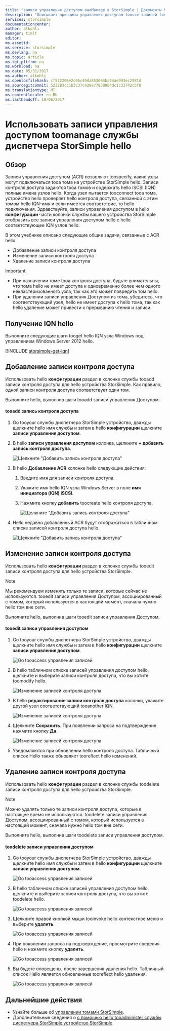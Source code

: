 ```yaml
---
title: "записи управления доступом aaaManage в StorSimple | Документы Microsoft"
description: "Описывает принципы управления доступом toouse записей toodetermine (ACR), какие узлы могут подключаться tooa тома на устройстве StorSimple hello."
services: storsimple
documentationcenter: 
author: alkohli
manager: timlt
editor: 
ms.assetid: 
ms.service: storsimple
ms.devlang: na
ms.topic: article
ms.tgt_pltfrm: na
ms.workload: na
ms.date: 05/31/2017
ms.author: alkohli
ms.openlocfilehash: cf532206e2c0bc49da853663ba34ae993ec2981d
ms.sourcegitcommit: 523283cc1b3c37c428e77850964dc1c33742c5f0
ms.translationtype: MT
ms.contentlocale: ru-RU
ms.lasthandoff: 10/06/2017
---
```

# <a name="use-hello-storsimple-manager-service-toomanage-access-control-records"></a>Использовать записи управления доступом toomanage службы диспетчера StorSimple hello

## <a name="overview"></a>Обзор
Записи управления доступом (ACR) позволяют toospecify, какие узлы могут подключаться tooa тома на устройстве StorSimple hello. Записи контроля доступа задаются tooa томов и содержать hello iSCSI (IQN) полные имена узлов hello. Когда узел пытается tooconnect tooa тома, устройство hello проверяет hello контроля доступа, связанной с этим томом hello IQN-имя и если имеется соответствие, то hello подключения. Здравствуйте, записи управления доступом в hello **конфигурации** части колонки службы вашего устройства StorSimple отобразить все записи управления доступом hello с hello соответствующее IQN узлов hello.

В этом учебнике описано следующие общие задачи, связанные с ACR hello:

* Добавление записи контроля доступа
* Изменение записи контроля доступа
* Удаление записи контроля доступа

> [!IMPORTANT]
> * При назначении томе tooa контроля доступа, будьте внимательны, что тома hello не имеет доступа к одновременно более чем одного некластеризованного узла, так как это может повредить том hello.
> * При удалении записи управления Доступом из тома, убедитесь, что соответствующий узел, hello не имеет доступа к hello тома, так как hello удаление может привести к прерыванию чтения и записи.

## <a name="get-hello-iqn"></a>Получение IQN hello

Выполните следующие шаги tooget hello IQN узла Windows под управлением Windows Server 2012 hello.

[!INCLUDE [storsimple-get-iqn](../../includes/storsimple-get-iqn.md)]


## <a name="add-an-access-control-record"></a>Добавление записи контроля доступа
Использовать hello **конфигурации** раздел в колонке службы tooadd записи контроля доступа для hello устройства StorSimple. Как правило, одной записи контроля доступа соответствует один том.

Выполните hello, выполнив шаги tooadd записи управления Доступом.

#### <a name="tooadd-an-acr"></a>tooadd запись контроля доступа

1. Go tooyour службы диспетчера StorSimple устройство, дважды щелкните hello имя службы и затем в hello **конфигурации** щелкните **записи управления доступом**.
2. В hello **записи управления доступом** колонка, щелкните **+ добавить запись контроля доступа**.

    ![Щелкните "Добавить запись контроля доступа"](./media/storsimple-8000-manage-acrs/createacr1.png)

3. В hello **Добавление ACR** колонке hello следующие действия:

    1. Введите имя для записи контроля доступа.
    
    2. Укажите имя hello IQN узла Windows Server в поле **имя инициатора (IQN) iSCSI**.

    3. Нажмите кнопку **добавить** toocreate hello контроля доступа.

        ![Щелкните "Добавить запись контроля доступа"](./media/storsimple-8000-manage-acrs/createacr2.png)

4.  Hello недавно добавленный ACR будут отображаться в табличном списке записей контроля доступа hello.

    ![Щелкните "Добавить запись контроля доступа"](./media/storsimple-8000-manage-acrs/createacr5.png)


## <a name="edit-an-access-control-record"></a>Изменение записи контроля доступа
Использовать hello **конфигурации** раздел в колонке службы tooedit записи контроля доступа для hello устройства StorSimple.

> [!NOTE]
> Мы рекомендуем изменять только те записи, которые сейчас не используются. tooedit записи управления Доступом, ассоциированный с томом, который используется в настоящий момент, сначала нужно hello том вне сети.

Выполните hello, выполнив шаги tooedit записи управления Доступом.

#### <a name="tooedit-an-access-control-record"></a>tooedit записи управления доступом
1.  Go tooyour службы диспетчера StorSimple устройство, дважды щелкните hello имя службы и затем в hello **конфигурации** щелкните **записи управления доступом**.

    ![Go tooaccess управления записей](./media/storsimple-8000-manage-acrs/createacr1.png)

2. В hello табличном списке записей управления доступом hello, щелкните и выберите записи контроля доступа, что вы хотите toomodify hello.

    ![Изменение записей контроля доступа](./media/storsimple-8000-manage-acrs/editacr1.png)

3. В hello **редактирование записи контроля доступа** колонки, укажите другой узел соответствующий tooanother IQN.

    ![Изменение записей контроля доступа](./media/storsimple-8000-manage-acrs/editacr2.png)

4. Щелкните **Сохранить**. При появлении запроса на подтверждение нажмите кнопку **Да**. 

    ![Изменение записей контроля доступа](./media/storsimple-8000-manage-acrs/editacr3.png)

5. Уведомляются при обновлении hello контроля доступа. Табличный список Hello также обновляет tooreflect hello изменений.

   
## <a name="delete-an-access-control-record"></a>Удаление записи контроля доступа
Использовать hello **конфигурации** раздел в колонке службы toodelete записи контроля доступа для hello устройства StorSimple.

> [!NOTE]
> Можно удалять только те записи контроля доступа, которые в настоящее время не используются. toodelete записи управления Доступом, ассоциированный с томом, который используется в настоящий момент, сначала нужно hello том вне сети.

Выполните hello, выполнив шаги toodelete записи управления доступом.

#### <a name="toodelete-an-access-control-record"></a>toodelete записи управления доступом
1.  Go tooyour службы диспетчера StorSimple устройство, дважды щелкните hello имя службы и затем в hello **конфигурации** щелкните **записи управления доступом**.

    ![Go tooaccess управления записей](./media/storsimple-8000-manage-acrs/createacr1.png)

2. В hello табличном списке записей управления доступом hello, щелкните и выберите записи контроля доступа, что вы хотите toodelete hello.

    ![Go tooaccess управления записей](./media/storsimple-8000-manage-acrs/deleteacr1.png)

3. Щелкните правой кнопкой мыши tooinvoke hello контекстное меню и выберите **удалить**.

    ![Go tooaccess управления записей](./media/storsimple-8000-manage-acrs/deleteacr2.png)

4. При появлении запроса на подтверждение, просмотрите сведения hello и нажмите кнопку **удалить**.

    ![Go tooaccess управления записей](./media/storsimple-8000-manage-acrs/deleteacr3.png)

5. Вы будете оповещены, после завершения удаления hello. Табличный список Hello является обновленные tooreflect hello удаления.

    ![Go tooaccess управления записей](./media/storsimple-8000-manage-acrs/deleteacr5.png)

## <a name="next-steps"></a>Дальнейшие действия
* Узнайте больше об [управлении томами StorSimple](storsimple-8000-manage-volumes-u2.md).
* Дополнительные сведения о [с помощью hello tooadminister службы диспетчера StorSimple устройство StorSimple](storsimple-8000-manager-service-administration.md).

